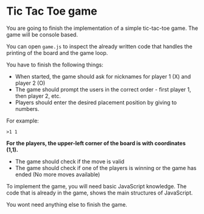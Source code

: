 # Tic Tac Toe game

You are going to finish the implementation of a simple tic-tac-toe game.
The game will be console based.

You can open `game.js` to inspect the already written code that handles the printing of the board and the game loop.

You have to finish the following things:

* When started, the game should ask for nicknames for player 1 (X) and player 2 (O)
* The game should prompt the users in the correct order - first player 1, then player 2, etc.
* Players should enter the desired placement position by giving to numbers.

For example:
```
>1 1
```
__For the players, the upper-left corner of the board is with coordinates (1,1).__

* The game should check if the move is valid
* The game should check if one of the players is winning or the game has ended (No more moves available)


To implement the game, you will need basic JavaScript knowledge.
The code that is already in the game, shows the main structures of JavaScript.

You wont need anything else to finish the game.
